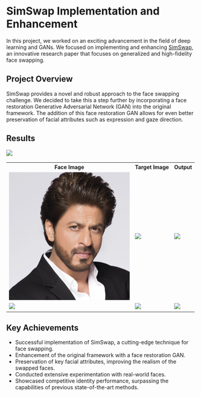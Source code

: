 # SimSwap Implementation and Enhancement

In this project, we worked on an exciting advancement in the field of deep learning and GANs. We focused on implementing and enhancing [SimSwap](https://arxiv.org/abs/2106.06340), an innovative research paper that focuses on generalized and high-fidelity face swapping.

## Project Overview

SimSwap provides a novel and robust approach to the face swapping challenge. We decided to take this a step further by incorporating a face restoration Generative Adversarial Network (GAN) into the original framework. The addition of this face restoration GAN allows for even better preservation of facial attributes such as expression and gaze direction.

## Results
![](https://github.com/patel-ayush/Face-Swap/blob/main/faceswap_examples/iron-man-gif.gif)

<table>
  <tr>
    <th>Face Image</th>
    <th>Target Image</th>
    <th>Output</th>
  </tr>
  <tr>
   <td><img src="./faceswap_examples/srk.jpg" width="320px"/></td>
   <td><img src="./faceswap_examples/iron-man-gif.gif" width="320px"/></td>
   <td><img src="./faceswap_examples/sqpped-iron-man-gif.gif" width="320px"/></td>
  </tr>
  <tr>
   <td><img src="https://drive.google.com/uc?id=1xyWsN2Hwtb-4QrLbJhHmNA8ac4uiR8gb" width="320px"/></td>
   <td><img src="https://drive.google.com/uc?id=13lyD-uscyi5cJnQP1rivBWyUyE_j1Bd5" width="320px"/></td>
   <td><img src="https://drive.google.com/uc?id=17ImpGEUmFXtqlLUPvyyLSOQTY8Oiuln_" width="320px"/></td>
  </tr>
</table>
  
## Key Achievements

- Successful implementation of SimSwap, a cutting-edge technique for face swapping.
- Enhancement of the original framework with a face restoration GAN.
- Preservation of key facial attributes, improving the realism of the swapped faces.
- Conducted extensive experimentation with real-world faces.
- Showcased competitive identity performance, surpassing the capabilities of previous state-of-the-art methods.


